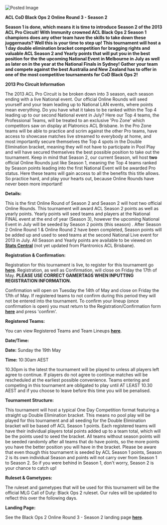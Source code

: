 ![Posted Image](http://oi37.tinypic.com/14lhkxs.jpg)





**ACL CoD Black Ops 2 Online Round 3 - Season 2**





**Season 1 is done, which means it is time to introduce Season 2 of the 2013 ACL Pro Circuit! With Immunity crowned ACL Black Ops 2 Season 1 champions does any other team have the skills to take down these juggernauts? Well this is your time to step up! This tournament will host a 1 day double elimination bracket competition for bragging rights and valuable ACL Season 2 and Yearly points that will put you in the best position for the the upcoming National Event in Melbourne in July as well as later on in the year at the National Finals in Sydney! Gather your team and compete against the best Australia and New Zealand has to offer in one of the most competitive tournaments for CoD Black Ops 2!**





**2013 Pro Circuit Information**

The 2013 ACL Pro Circuit is be broken down into 3 season, each season ending with a live National event. Our official Online Rounds will seed yourself and your team leading up to National LAN events, where points mean everything. Do you have what it takes to be ranked within the Top 4 leading up to our second National event in July? Here our Top 4 teams, the Professional Teams, will be treated to an exclusive 'Pro Zone' which competitors saw on display at Platronics ACL Brisbane. In the Pro Zone teams will be able to practice and scrim against the other Pro teams, have access to showcase matches live streamed to everybody at home, and most importantly secure themselves the Top 4 spots in the Double Elimination bracket, meaning they will not have to participate in Pool Play and will have secured themselves the best possible position to take out the tournament. Keep in mind that Season 2, our current Season, wll host 
**two**
 official Online Rounds just like Season 1, meaning the Top 4 teams ranked by Season points leading into the first National Event will be awarded Pro status. Here these teams will gain access to all the benefits this title allows. So practice hard, and play your hearts out, because Online Rounds have never been more important!






**Details:**


This is the first Online Round of Season 2 and Season 2 will host two official Online Rounds. This tournament will award ACL Season 2 points as well as yearly points. Yearly points will seed teams and players at the National FINAL event at the end of year (Season 3), however the upcoming National Event in July will be seeded by Season 2 points (this season) . After Season 2 Online Round 1 & Online Round 2 have been completed, Season points will be added up and used to seed teams at the second National Live event for 2013 in July. All Season and Yearly points are available to be viewed on 
[**Stats Central**](http://stats.aclpro.com.au/cod.php) (not yet updated from Plantronics ACL Brisbane).






**Registration & Confirmation:**


Registration for this tournament is live, to register for this tournament go 
[**here**](http://registration.aclpro.com.au/?e=106). Registration, as well as Confirmation, will close on Friday the 17th of May. 
**PLEASE USE CORRECT GAMERTAGS WHEN INPUTTING REGISTRATION INFORMATION.**





Confirmation will open on Tuesday the 14th of May and close on Friday the 17th of May. If registered teams to not confirm during this period they will not be entered into the tournament. To confirm your lineup (once confirmation is open) you must return to the Registration/Confirmation form 
**[here](http://registration.aclpro.com.au/?e=106)** and press 'confirm'.






**Registered Teams:**


You can view Registered Teams and Team Lineups 
**[here](http://www.aclpro.com.au/2013/events/cod/acl-blops2-or3s2-rego)**.






**Date/Time:**



**Date:**
Sunday the 19th May



**Time:**
 10:30am AEST





10.30pm is the latest the tournament will be played to unless all players left agree to continue. If players do not agree to continue matches will be rescheduled at the earliest possible convenience. Teams entering and competing in this tournament are obligated to play until AT LEAST 10.30 AEST and if you choose to leave before this time you will be penalised. 






**Tournament Structure:**


This tournament will host a typical One Day Competition format featuring a straight up Double Elimination bracket. This means no pool play will be played for this tournament and all seeding for the Double Elimination bracket will be based off ACL Season 1 points. Each registered teams will have their individual players total points added up to a team total, which will be the points used to seed the bracket. All teams without season points will be seeded randomly after all teams that do have points, so the more points you have the better position you will have in the bracket. Please be aware that even though this tournament is seeded by ACL Season 1 points, Season 2 is its own individual Season and points will not carry over from Season 1 to Season 2. So if you were behind in Season 1, don't worry, Season 2 is your chance to catch up!






**Ruleset & Gametypes:**


The ruleset and gametypes that will be used for this tournament will be the official MLG Call of Duty: Black Ops 2 ruleset. Our rules will be updated to reflect this over the following days.






**Landing Page:**


See the Black Ops 2 Online Round 3 - Season 2 landing page 
[**here**](http://www.aclpro.com.au/2013/events/cod/acl-blops2-or3s2-landing-page).